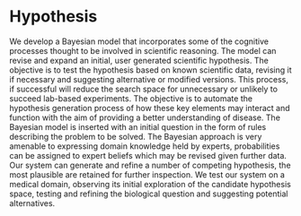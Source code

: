 # Hypothesis
We develop a Bayesian model that incorporates some of the cognitive processes thought to be involved in scientific reasoning. The model can revise and expand an initial, user generated scientific hypothesis.  The objective is to test the hypothesis based on known scientific data, revising it if necessary and suggesting alternative or modified versions. This process, if successful will reduce the search space for unnecessary or unlikely to succeed lab-based experiments. The objective is to automate the hypothesis generation process of how these key elements may interact and function with the aim of providing a better understanding of disease. The Bayesian model is inserted with an initial question in the form of rules describing the problem to be solved.  The Bayesian approach is very amenable to expressing  domain knowledge held by experts, probabilities can be assigned to expert beliefs which may be revised given further data. Our system can generate and refine a number of competing hypothesis, the most plausible are retained for further inspection. We test our system on a medical domain, observing its initial exploration of the candidate hypothesis space, testing and refining the biological question and suggesting potential alternatives.  
